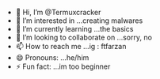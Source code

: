 - 👋 Hi, I’m @Termuxcracker
- 👀 I’m interested in ...creating malwares
- 🌱 I’m currently learning ...the basics
- 💞️ I’m looking to collaborate on ...sorry, no
- 📫 How to reach me ...ig : ftfarzan
- 😄 Pronouns: ...he/him
- ⚡ Fun fact: ...im too beginner

<!---
Termuxcracker/Termuxcracker is a ✨ special ✨ repository because its `README.md` (this file) appears on your GitHub profile.
You can click the Preview link to take a look at your changes.
--->
